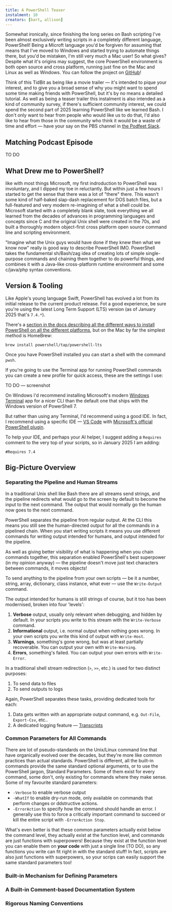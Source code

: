 ```yaml
---
title: A PowerShell Teaser
instalment: 10
creators: [bart, allison]
---
```


Somewhat ironically, since finishing the long series on Bash scripting I've been almost exclusively writing scripts in a completely different language, PowerShell! Being a Microft language you'd be forgiven for assuming that means that I've moved to Windows and started trying to automate things there, but you'd be mistaken, I'm still very much a Mac user! So what gives? Despite what it's origins may suggest, the core PowerShell environment is both open source and cross platform, running just fine on the Mac and Linux as well as Windows. You can follow the project on [GitHub](https://github.com/PowerShell/PowerShell)!

Think of this TidBit as being like a movie trailer — it's intended to pique your interest, and to give you a broad sense of why you might want to spend some time making friends with PowerShell, but it's by no means a detailed tutorial. As well as being a teaser trailer this instalment is also intended as a kind of community survey, if there's sufficient community interest, we could spend the second part of 2025 learning PowerShell like we learned Bash. I don't only want to hear from people who would like us to do that, I'd also like to hear from those in the community who think it would be a waste of time and effort — have your say on the PBS channel in [the Podfeet Slack](https://podfeet.com/slack).

## Matching Podcast Episode

TO DO

## What Drew me to PowerShell?

like with most things Microsoft, my first indroduction to PowerShell was involuntary, and I dipped my toe in reluctantly. But within just a few hours I started to get the sense that there was a lot of "there" there. This wasn't some kind of half-baked slap-dash replacement for DOS batch files, but a full-featured and very modern re-imagining of what a shell could be. Microsoft started with a completely blank slate, took everything we all learned from the decades of advances in programming languages and concepts since C and the original Unix shell were created in the 70s, and built a thoroughly modern object-first cross platform open source command line and scripting environment.

"Imagine what the Unix guys would have done if they knew then what we know now" really is good way to describe PowerShell IMO. PowerShell takes the fundamental sh/Bash/zag idea of creating lots of simple single-purpose commands and chaining them together to do powerful things, and combines it with a Java-like cross-platform runtime environment and some c/java/php syntax conventions.

## Version & Tooling

Like Apple's young language Swift, PowerShell has evolved a lot from its initial release to the current product release. Fot a good experience, be sure you're using the latest Long Term Support (LTS) version (as of January 2025 that's `7.4.*`). 

There's a [section in the docs describing all the different ways to install PowerShell on all the different platforms](https://learn.microsoft.com/en-us/powershell/scripting/install/installing-powershell?view=powershell-7.4), but on the Mac by far the simplest method is HomeBrew:

```
brew install powershell/tap/powershell-lts
```

Once you have PowerShell installed you can start a shell with the command `pwsh`. 

If you're going to use the Terminal app for running PowerShell commands you can create a new profile for quick access, these are the settings I use:

TO DO — screenshot

On Windows I'd recommend installing Microsoft's modern [Windows Terminal](https://apps.microsoft.com/detail/9n0dx20hk701?hl=en-us&gl=US) app for a nicer CLI than the default one that ships with the Windows version of PowerShell 7.

But rather than using any Terminal, I'd recommend using a good IDE. In fact, I recommend using a specific IDE — [VS Code](https://code.visualstudio.com/) with [Microsoft's official PowerShell plugin](https://github.com/PowerShell/vscode-powershell).

To help your IDE, and perhaps your AI helper, I suggest adding a `Requires` comment to the very top of your scripts, so in January 2025 I am adding:

```
#Requires 7.4
```

## Big-Picture Overview

### Separating the Pipeline and Human Streams

In a traditional Unix shell like Bash there are all streams send strings, and the pipeline redirects what would go to the screen by default to become the input to the next command. The output that would normally go the human now goes to the next command. 

PowerShell separates the pipeline from regular output. At the CLI this means you still see the human-directed output for all the commands in a pipelined chain. When you start writing scripts it means you use different commands for writing output intended for humans, and output intended for the pipeline.

As well as giving better visibility of what is happening when you chain commands together, this separation enabled PowerShell's best superpower (in my opinion anyway) — the pipeline doesn't move just text characters between commands, it moves objects!

To send anything to the pipeline from your own scripts — be it a number, string, array, dictionary, class instance, what ever — use the `Write-Output` command.

The output intended for humans is still strings of course, but it too has been modernised, broken into four 'levels':

1. **Verbose** output, usually only relevant when debugging, and hidden by default. In your scripts you write to this stream with the `Write-Verbose` command. 
2. **Informational** output, i.e. normal output when nothing goes wrong. In your own scripts you write this kind of output with `Write-Host`.
3. **Warnings**, something's gone wrong, but was at least partially recoverable. You can output your own with `Write-Warning`. 
4. **Errors**, something's failed. You can output your own errors with `Write-Error`.

In a traditional shell stream redirection (`>`, `>>`, etc.)  is used for two distinct purposes:

1. To send data to files
2. To send outputs to logs

Again, PowerShell separates these tasks, providing dedicated tools for each:

1. Data gets written with an appropriate output command, e.g. `Out-File`, `Export-Csv`, etc..
2. A dedicated logging feature — [Transcripts](https://learn.microsoft.com/en-us/powershell/module/microsoft.powershell.host/start-transcript?view=powershell-7.4)

### Common Parameters for All Commands

There are lot of pseudo-standards on the Unix/Linux command line that have organically evolved over the decades, but they're more like common practices than actual standards. PowerShell is different, all the built-in commands provide the same standard optional arguments, or to use the PowerShell jargon, Standard Parameters. Some of them exist for every command, some don't, only existing for commands where they make sense. Some of my favourite standard parameters:

* `-Verbose` to enable verbose output
* `-WhatIf` to enable dry-run mode, only available on commands that perform changes or ddstructive actions.
* `-ErrorAction` to specify how the command should handle an error. I generally use this to force a critically important command to succeed or kill the entire script with `-ErrorAction Stop`.

What's even better is that these common parameters actually exist below the command level, they actually exist at the function level, and commands are just functions with superpowers! Because they exist at the function level you can enable them on **your code** with just a single line (TO DO), so any functions you write can fit right in with the standard stuff! In fact, scripts are also just functions with superpowers, so your scrips can easily support the same standard parameters too!

### Built-in Mechanism for Defining Parameters

### A Built-in Comment-based Documentation System

### Rigorous Naming Conventions


